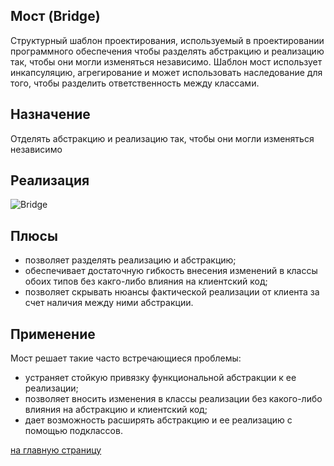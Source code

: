 Мост (Bridge)
-------------------------
  Cтруктурный шаблон проектирования, используемый в проектировании программного обеспечения чтобы разделять абстракцию 
  и реализацию так, чтобы они могли изменяться независимо. 
  Шаблон мост использует инкапсуляцию, агрегирование и может использовать наследование для того, 
  чтобы разделить ответственность между классами.
  
Назначение
-------------------------
  Отделять абстракцию и реализацию так, чтобы они могли изменяться независимо

Реализация
-------------------------

![Bridge](https://upload.wikimedia.org/wikipedia/ru/8/81/Bridgeuml.gif)

Плюсы
-------------------------
 - позволяет разделять реализацию и абстракцию;
 - обеспечивает достаточную гибкость внесения изменений в классы обоих типов без какго-либо влияния на клиентский код;
 - позволяет скрывать нюансы фактической реализации от клиента за счет наличия между ними абстракции.

Применение
-------------------------
Мост решает такие часто встречающиеся проблемы:
 - устраняет стойкую привязку функциональной абстракции к ее реализации;
 - позволяет вносить изменения в классы реализации без какого-либо влияния на абстракцию и клиентский код;
 - дает возможность расширять абстракцию и ее реализацию с помощью подклассов. 
 
 [на главную страницу](https://github.com/EvgeniyShipov/patterns)